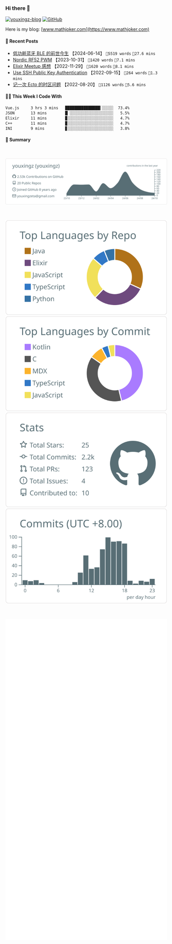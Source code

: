 
### Hi there 👋

[![youxingz-blog](https://img.shields.io/badge/blog-youxingz-3cf?style=flat-square)](https://www.youxingz.com)
[![GitHub](https://img.shields.io/github/followers/youxingz?logo=github&style=flat-square)](https://github.com/youxingz)

Here is my blog:
[www.mathjoker.com](https://www.mathjoker.com)

#### 📰 Recent Posts

<!-- blog: https://youxingz.com starts -->
* <a href="https://youxingz.com/tech/software/bluetooth" target="_blank">低功耗蓝牙 BLE 的前世今生</a> 【2024-06-14】 `📖5519 words` `🫣27.6 mins`
* <a href="https://youxingz.com/tech/hardware/nordic-nrf52-pwm" target="_blank">Nordic RF52 PWM</a> 【2023-10-31】 `📖1420 words` `🫣7.1 mins`
* <a href="https://youxingz.com/tech/software/elixir-meetup" target="_blank">Elixir Meetup 感想</a> 【2022-11-29】 `📖1620 words` `🫣8.1 mins`
* <a href="https://youxingz.com/tech/software/ssh-rsa-generate" target="_blank">Use SSH Public Key Authentication</a> 【2022-09-15】 `📖264 words` `🫣1.3 mins`
* <a href="https://youxingz.com/tech/software/ecto-timezone" target="_blank">记一次 Ecto 的时区问题</a> 【2022-08-20】 `📖1126 words` `🫣5.6 mins`
<!-- blog: https://youxingz.com ends -->


#### 👨‍💻 This Week I Code With

```text
Vue.js     3 hrs 3 mins   ███████████████▍░░░░░  73.4%
JSON       13 mins        █▏░░░░░░░░░░░░░░░░░░░   5.5%
Elixir     11 mins        ▉░░░░░░░░░░░░░░░░░░░░   4.7%
C++        11 mins        ▉░░░░░░░░░░░░░░░░░░░░   4.7%
INI        9 mins         ▊░░░░░░░░░░░░░░░░░░░░   3.8%
```


#### 🔭 Summary

<br/>

[![](https://raw.githubusercontent.com/youxingz/youxingz/main/profile-summary-card-output/default/0-profile-details.svg)](https://github.com/youxingz)

<br/>

[![](https://raw.githubusercontent.com/youxingz/youxingz/main/profile-summary-card-output/default/1-repos-per-language.svg)](https://github.com/youxingz) 
[![](https://raw.githubusercontent.com/youxingz/youxingz/main/profile-summary-card-output/default/2-most-commit-language.svg)](https://github.com/youxingz)
[![](https://raw.githubusercontent.com/youxingz/youxingz/main/profile-summary-card-output/default/3-stats.svg)](https://github.com/youxingz)
[![](https://raw.githubusercontent.com/youxingz/youxingz/main/profile-summary-card-output/default/4-productive-time.svg)](https://github.com/youxingz)

<br/>

[![](https://raw.githubusercontent.com/youxingz/youxingz/main/github-metrics.svg)](https://github.com/youxingz)
  